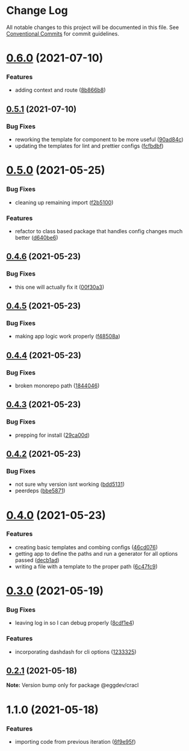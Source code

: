 # Change Log

All notable changes to this project will be documented in this file.
See [Conventional Commits](https://conventionalcommits.org) for commit guidelines.

# [0.6.0](https://github.com/eggdev/cracl/compare/@eggdev/cracl@0.5.1...@eggdev/cracl@0.6.0) (2021-07-10)


### Features

* adding context and route ([8b866b8](https://github.com/eggdev/cracl/commit/8b866b80721f351df58fa459338d4f44462a6990))





## [0.5.1](https://github.com/eggdev/cracl/compare/@eggdev/cracl@0.5.0...@eggdev/cracl@0.5.1) (2021-07-10)


### Bug Fixes

* reworking the template for component to be more useful ([90ad84c](https://github.com/eggdev/cracl/commit/90ad84cd351daa9d67d5f7c9130363c2c9a3655b))
* updating the templates for lint and prettier configs ([fcfbdbf](https://github.com/eggdev/cracl/commit/fcfbdbf2ecf556d6be08b07513c1257031d0c165))





# [0.5.0](https://github.com/eggdev/cracl/compare/@eggdev/cracl@0.4.6...@eggdev/cracl@0.5.0) (2021-05-25)


### Bug Fixes

* cleaning up remaining import ([f2b5100](https://github.com/eggdev/cracl/commit/f2b5100d16a9f62f2185d8e421c08433487f80ed))


### Features

* refactor to class based package that handles config changes much better ([d640be6](https://github.com/eggdev/cracl/commit/d640be6e477429bb1173b2dad7272d30a2aac892))





## [0.4.6](https://github.com/eggdev/cracl/compare/@eggdev/cracl@0.4.5...@eggdev/cracl@0.4.6) (2021-05-23)


### Bug Fixes

* this one will actually fix it ([00f30a3](https://github.com/eggdev/cracl/commit/00f30a3b808540a46f1e6fcc6e5309cd41c1e26e))





## [0.4.5](https://github.com/eggdev/cracl/compare/@eggdev/cracl@0.4.4...@eggdev/cracl@0.4.5) (2021-05-23)


### Bug Fixes

* making app logic work properly ([f48508a](https://github.com/eggdev/cracl/commit/f48508a0062fc98c0ff9a11d0a66f453bc6e468c))





## [0.4.4](https://github.com/eggdev/cracl/compare/@eggdev/cracl@0.4.3...@eggdev/cracl@0.4.4) (2021-05-23)


### Bug Fixes

* broken monorepo path ([1844046](https://github.com/eggdev/cracl/commit/18440469a667ef774a6797bb0225065d98d39e39))





## [0.4.3](https://github.com/eggdev/cracl/compare/@eggdev/cracl@0.4.2...@eggdev/cracl@0.4.3) (2021-05-23)


### Bug Fixes

* prepping for install ([29ca00d](https://github.com/eggdev/cracl/commit/29ca00d567990ea2fcbad6908c845ada0386841f))





## [0.4.2](https://github.com/eggdev/cracl/compare/@eggdev/cracl@0.4.0...@eggdev/cracl@0.4.2) (2021-05-23)


### Bug Fixes

* not sure why version isnt working ([bdd5131](https://github.com/eggdev/cracl/commit/bdd5131d6aac7f25c755b84d8cf081dc968cf7e4))
* peerdeps ([bbe5871](https://github.com/eggdev/cracl/commit/bbe5871b3200837904bca31e64695d90afd1dcb0))





# [0.4.0](https://github.com/eggdev/cracl/compare/@eggdev/cracl@0.3.0...@eggdev/cracl@0.4.0) (2021-05-23)


### Features

* creating basic templates and combing configs ([46cd076](https://github.com/eggdev/cracl/commit/46cd0760012ccda2069d2b6dfe713c97855d43ce))
* getting app to define the paths and run a generator for all options passed ([decb1ad](https://github.com/eggdev/cracl/commit/decb1ad8799008f8ac2b1e78fc374681808f435b))
* writing a file with a template to the proper path ([6c47fc9](https://github.com/eggdev/cracl/commit/6c47fc91740b2a425445c0b5006ae8db1ce429f7))





# [0.3.0](https://github.com/eggdev/cracl/compare/@eggdev/cracl@0.2.1...@eggdev/cracl@0.3.0) (2021-05-19)


### Bug Fixes

* leaving log in so I can debug properly ([8cdf1e4](https://github.com/eggdev/cracl/commit/8cdf1e4508d5f81c798e00c24f3120a8f923db88))


### Features

* incorporating dashdash for cli options ([1233325](https://github.com/eggdev/cracl/commit/1233325d070e90b2c577e0113d5db742c9272923))





## [0.2.1](https://github.com/eggdev/cracl/compare/@eggdev/cracl@1.1.0...@eggdev/cracl@0.2.1) (2021-05-18)

**Note:** Version bump only for package @eggdev/cracl





# 1.1.0 (2021-05-18)


### Features

* importing code from previous iteration ([6f9e95f](https://github.com/eggdev/cracl/commit/6f9e95f2ccd89ff4e959198927892f0fd6b8a860))
